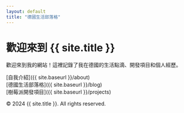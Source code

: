 ```yaml
---
layout: default
title: "德國生活部落格"
---
```


# 歡迎來到 {{ site.title }}

歡迎來到我的網站！這裡記錄了我在德國的生活點滴、開發項目和個人經歷。

[自我介紹]({{ site.baseurl }}/about)  
[德國生活部落格]({{ site.baseurl }}/blog)  
[樹莓派開發項目]({{ site.baseurl }}/projects)  

© 2024 {{ site.title }}. All rights reserved.

